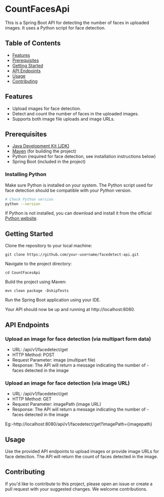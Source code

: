 
# CountFacesApi

This is a Spring Boot API for detecting the number of faces in uploaded images. It uses a Python script for face detection. 

## Table of Contents
- [Features](#features)
- [Prerequisites](#prerequisites)
- [Getting Started](#getting-started)
- [API Endpoints](#api-endpoints)
- [Usage](#usage)
- [Contributing](#contributing)

## Features
- Upload images for face detection.
- Detect and count the number of faces in the uploaded images.
- Supports both image file uploads and image URLs.

## Prerequisites
- [Java Development Kit (JDK)](https://www.oracle.com/java/technologies/javase-downloads.html)
- [Maven](https://maven.apache.org/download.cgi) (for building the project)
- Python (required for face detection, see installation instructions below)
- Spring Boot (included in the project)

### Installing Python
Make sure Python is installed on your system. The Python script used for face detection should be compatible with your Python version.

```bash
# Check Python version
python --version
```

If Python is not installed, you can download and install it from the official [Python website](https://www.python.org/downloads/).

## Getting Started

Clone the repository to your local machine:
```
git clone https://github.com/your-username/facedetect-api.git
```

Navigate to the project directory:
```
cd CountFacesApi
```

Build the project using Maven:
```
mvn clean package -DskipTests
```

Run the Spring Boot application using your IDE.

Your API should now be up and running at http://localhost:8080.



## API Endpoints
### Upload an image for face detection (via multipart form data)
- URL: /api/v1/facedetect/get
- HTTP Method: POST
- Request Parameter: image (multipart file)
- Response: The API will return a message indicating the number of - faces detected in the image


### Upload an image for face detection (via image URL)
- URL: /api/v1/facedetect/get
- HTTP Method: GET
- Request Parameter: imagePath (image URL)
- Response: The API will return a message indicating the number of - faces detected in the image

Eg:-http://localhost:8080/api/v1/facedetect/get?imagePath={imagepath}


## Usage
Use the provided API endpoints to upload images or provide image URLs for face detection.
The API will return the count of faces detected in the image.

## Contributing
If you'd like to contribute to this project, please open an issue or create a pull request with your suggested changes. We welcome contributions.


